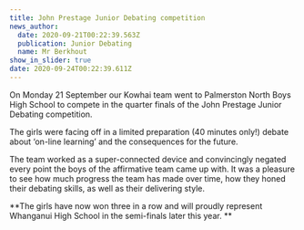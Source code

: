 ```yaml
---
title: John Prestage Junior Debating competition
news_author:
  date: 2020-09-21T00:22:39.563Z
  publication: Junior Debating
  name: Mr Berkhout
show_in_slider: true
date: 2020-09-24T00:22:39.611Z
---
```

On Monday 21 September our Kowhai team went to Palmerston North Boys High School to compete in the quarter finals of the John Prestage Junior Debating competition. 

The girls were facing off in a limited preparation (40 minutes only!) debate about ‘on-line learning’ and the consequences for the future.  

The team worked as a super-connected device and convincingly negated every point the boys of the affirmative team came up with. It was a pleasure to see how much progress the team has made over time, how they honed their debating skills, as well as their delivering style.

**The girls have now won three in a row and will proudly represent Whanganui High School in the semi-finals later this year.**

